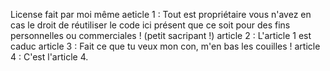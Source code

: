 License fait par moi même
aeticle 1 : Tout est propriétaire vous n'avez en cas le droit de réutiliser le code ici présent que ce soit pour des fins personnelles ou commerciales ! (petit sacripant !)
article 2 : L'article 1 est caduc 
article 3 : Fait ce que tu veux mon con, m'en bas les couilles ! 
article 4 : C'est l'article 4.
